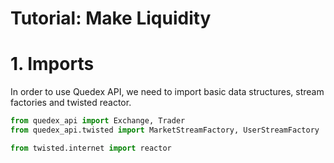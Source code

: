 # Tutorial: Make Liquidity

# 1. Imports

In order to use Quedex API, we need to import basic data structures, stream factories
and twisted reactor.

```python
from quedex_api import Exchange, Trader
from quedex_api.twisted import MarketStreamFactory, UserStreamFactory

from twisted.internet import reactor
```

